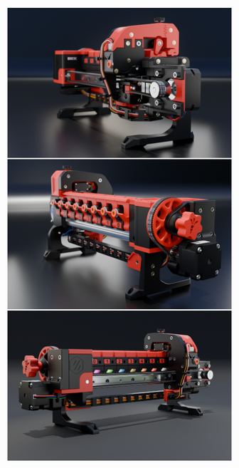 
![mirror](https://github.com/CarlosRodriguess/ERCF-M/blob/main/Images/sans_nom26.png)
![mirror](https://github.com/CarlosRodriguess/ERCF-M/blob/main/Images/sans_nom28.png)
![mirror](https://github.com/CarlosRodriguess/ERCF-M/blob/main/Images/sans_nom30.png)
